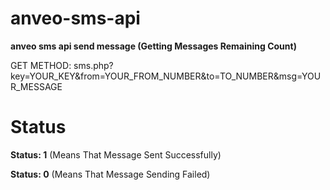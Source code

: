 # anveo-sms-api
**anveo sms api send message (Getting Messages Remaining Count)**

GET METHOD: sms.php?key=YOUR_KEY&from=YOUR_FROM_NUMBER&to=TO_NUMBER&msg=YOUR_MESSAGE


# Status
**Status: 1** (Means That Message Sent Successfully)

**Status: 0** (Means That Message Sending Failed)
